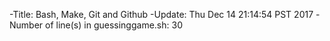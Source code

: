 -Title: Bash, Make, Git and Github
-Update: Thu Dec 14 21:14:54 PST 2017
-Number of line(s) in guessinggame.sh: 30
